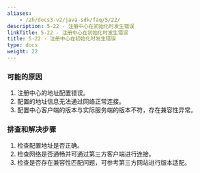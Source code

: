 ```yaml
---
aliases:
    - /zh/docs3-v2/java-sdk/faq/5/22/
description: 5-22 - 注册中心在初始化时发生错误
linkTitle: 5-22 - 注册中心在初始化时发生错误
title: 5-22 - 注册中心在初始化时发生错误
type: docs
weight: 22
---
```




### 可能的原因

1. 注册中心的地址配置错误。
2. 配置的地址信息无法通过网络正常连接。
3. 配置中心客户端的版本与实际服务端的版本不符，存在兼容性异常。

### 排查和解决步骤

1. 检查配置地址是否正确。
2. 检查网络是否通畅并可通过第三方客户端进行连接。
3. 检查是否存在兼容性匹配问题，可参考第三方网站进行版本适配。
